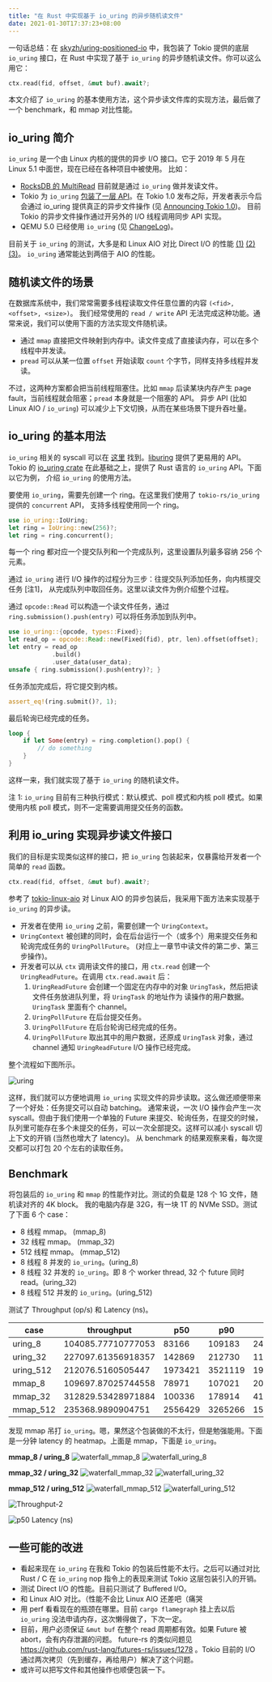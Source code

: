 ```yaml
---
title: "在 Rust 中实现基于 io_uring 的异步随机读文件"
date: 2021-01-30T17:37:23+08:00
---
```


一句话总结：在 [skyzh/uring-positioned-io][0] 中，我包装了 Tokio 提供的底层 `io_uring` 接口，在 Rust 中实现了基于
`io_uring` 的异步随机读文件。你可以这么用它：

```rust
ctx.read(fid, offset, &mut buf).await?;
```

本文介绍了 `io_uring` 的基本使用方法，这个异步读文件库的实现方法，最后做了一个 benchmark，和 mmap 对比性能。

## io_uring 简介

`io_uring` 是一个由 Linux 内核的提供的异步 I/O 接口。它于 2019 年 5 月在 Linux 5.1 中面世，现在已经在各种项目中被使用。
比如：

* [RocksDB 的 MultiRead][1] 目前就是通过 `io_uring` 做并发读文件。
* Tokio 为 `io_uring` [包装了一层 API][2]。在 Tokio 1.0 发布之际，开发者表示今后会通过 io_uring 提供真正的异步文件操作
  (见 [Announcing Tokio 1.0][3])。
  目前 Tokio 的异步文件操作通过开另外的 I/O 线程调用同步 API 实现。
* QEMU 5.0 已经使用 `io_uring` (见 [ChangeLog][4])。

目前关于 `io_uring` 的测试，大多是和 Linux AIO 对比 Direct I/O 的性能 [(1)][5] [(2)][6] [(3)][7]。
`io_uring` 通常能达到两倍于 AIO 的性能。

## 随机读文件的场景

在数据库系统中，我们常常需要多线程读取文件任意位置的内容 `(<fid>, <offset>, <size>)`。
我们经常使用的 `read / write` API 无法完成这种功能。通常来说，我们可以使用下面的方法实现文件随机读。

* 通过 `mmap` 直接把文件映射到内存中。读文件变成了直接读内存，可以在多个线程中并发读。
* `pread` 可以从某一位置 `offset` 开始读取 `count` 个字节，同样支持多线程并发读。

不过，这两种方案都会把当前线程阻塞住。比如 `mmap` 后读某块内存产生 page fault，当前线程就会阻塞；`pread` 本身就是一个阻塞的 API。
异步 API (比如 Linux AIO / `io_uring`) 可以减少上下文切换，从而在某些场景下提升吞吐量。

## io_uring 的基本用法

`io_uring` 相关的 syscall 可以在 [这里][8] 找到。[liburing][9] 提供了更易用的 API。
Tokio 的 [io_uring crate][10] 在此基础之上，提供了 Rust 语言的 `io_uring` API。下面以它为例，
介绍 `io_uring` 的使用方法。

要使用 `io_uring`，需要先创建一个 ring。在这里我们使用了 `tokio-rs/io_uring` 提供的 `concurrent` API，
支持多线程使用同一个 ring。

```rust
use io_uring::IoUring;
let ring = IoUring::new(256)?;
let ring = ring.concurrent();
```

每一个 ring 都对应一个提交队列和一个完成队列，这里设置队列最多容纳 256 个元素。

通过 `io_uring` 进行 I/O 操作的过程分为三步：往提交队列添加任务，向内核提交任务 [注1]，
从完成队列中取回任务。这里以读文件为例介绍整个过程。

通过 `opcode::Read` 可以构造一个读文件任务，通过 `ring.submission().push(entry)` 可以将任务添加到队列中。

```rust
use io_uring::{opcode, types::Fixed};
let read_op = opcode::Read::new(Fixed(fid), ptr, len).offset(offset);
let entry = read_op
            .build()
            .user_data(user_data);
unsafe { ring.submission().push(entry)?; }
```

任务添加完成后，将它提交到内核。

```rust
assert_eq!(ring.submit()?, 1);
```

最后轮询已经完成的任务。

```rust
loop {
    if let Some(entry) = ring.completion().pop() {
        // do something
    }
}
```

这样一来，我们就实现了基于 `io_uring` 的随机读文件。

注 1: `io_uring` 目前有三种执行模式：默认模式、poll 模式和内核 poll 模式。如果使用内核 poll 模式，则不一定需要调用提交任务的函数。

## 利用 io_uring 实现异步读文件接口

我们的目标是实现类似这样的接口，把 `io_uring` 包装起来，仅暴露给开发者一个简单的 `read` 函数。

```rust
ctx.read(fid, offset, &mut buf).await?;
```

参考了 [tokio-linux-aio][11] 对 Linux AIO 的异步包装后，我采用下面方法来实现基于 `io_uring` 的异步读。

* 开发者在使用 `io_uring` 之前，需要创建一个 `UringContext`。
* `UringContext` 被创建的同时，会在后台运行一个（或多个）用来提交任务和轮询完成任务的 `UringPollFuture`。
  (对应上一章节中读文件的第二步、第三步操作)。
* 开发者可以从 `ctx` 调用读文件的接口，用 `ctx.read` 创建一个 `UringReadFuture`。在调用 `ctx.read.await` 后：
    1. `UringReadFuture` 会创建一个固定在内存中的对象 `UringTask`，然后把读文件任务放进队列里，将 `UringTask` 的地址作为
        读操作的用户数据。`UringTask` 里面有个 channel。
    2. `UringPollFuture` 在后台提交任务。
    3. `UringPollFuture` 在后台轮询已经完成的任务。
    4. `UringPollFuture` 取出其中的用户数据，还原成 `UringTask` 对象，通过 channel 通知 `UringReadFuture`
        I/O 操作已经完成。

整个流程如下图所示。

![uring](https://user-images.githubusercontent.com/4198311/106355863-b53ca880-6335-11eb-9dfe-0682aefa1093.png)

这样，我们就可以方便地调用 `io_uring` 实现文件的异步读取。这么做还顺便带来了一个好处：任务提交可以自动 batching。
通常来说，一次 I/O 操作会产生一次 syscall。但由于我们使用一个单独的 Future 来提交、轮询任务，在提交的时候，
队列里可能存在多个未提交的任务，可以一次全部提交。这样可以减小 syscall 切上下文的开销 (当然也增大了 latency)。
从 benchmark 的结果观察来看，每次提交都可以打包 20 个左右的读取任务。

## Benchmark

将包装后的 `io_uring` 和 `mmap` 的性能作对比。测试的负载是 128 个 1G 文件，随机读对齐的 4K block。
我的电脑内存是 32G，有一块 1T 的 NVMe SSD。测试了下面 6 个 case：

* 8 线程 mmap。 (mmap_8)
* 32 线程 mmap。 (mmap_32)
* 512 线程 mmap。 (mmap_512)
* 8 线程 8 并发的 `io_uring`。(uring_8)
* 8 线程 32 并发的 `io_uring`。即 8 个 worker thread, 32 个 future 同时 read。(uring_32)
* 8 线程 512 并发的 `io_uring`。(uring_512)

测试了 Throughput (op/s) 和 Latency (ns)。

| case | throughput | p50 | p90 | p999 | p9999 | max |
| ---- | ---- | ---- | ---- | ---- | ---- | ---- |
| uring_8 | 104085.77710777053 | 83166 | 109183 | 246416 | 3105883 | 14973666 |
| uring_32 | 227097.61356918357 | 142869 | 212730 |  1111491 | 3321889 | 14336132 |
| uring_512 | 212076.5160505447 | 1973421 | 3521119 | 19478348 | 25551700 | 35433481 |
| mmap_8 | 109697.87025744558 | 78971 | 107021 | 204211 | 1787823 | 18522047 |
| mmap_32 | 312829.53428971884 | 100336 | 178914 | 419955 | 4408214 | 55129932 |
| mmap_512 | 235368.9890904751 | 2556429 | 3265266 | 15946744 | 50029659 | 156095218 |

发现 mmap 吊打 `io_uring`。嗯，果然这个包装做的不太行，但是勉强能用。下面是一分钟 latency 的 heatmap。上面是 mmap，下面是 `io_uring`。

**mmap_8 / uring_8**
![waterfall_mmap_8](https://user-images.githubusercontent.com/4198311/106357357-a14a7400-6340-11eb-89df-72e876855557.png)
![waterfall_uring_8](https://user-images.githubusercontent.com/4198311/106357364-a60f2800-6340-11eb-9376-2d66ffa7098f.png)

**mmap_32 / uring_32**
![waterfall_mmap_32](https://user-images.githubusercontent.com/4198311/106357361-a5769180-6340-11eb-8a85-80180df69ea8.png)
![waterfall_uring_32](https://user-images.githubusercontent.com/4198311/106357365-a6a7be80-6340-11eb-81e7-945758dd2092.png)

**mmap_512 / uring_512**
![waterfall_mmap_512](https://user-images.githubusercontent.com/4198311/106357363-a5769180-6340-11eb-9704-7c97d9a577a6.png)
![waterfall_uring_512](https://user-images.githubusercontent.com/4198311/106357366-a6a7be80-6340-11eb-9b7e-ec4ff168962d.png)

![Throughput-2](https://user-images.githubusercontent.com/4198311/106357531-904e3280-6341-11eb-9577-fcd1a487e6db.png)

![p50 Latency (ns)](https://user-images.githubusercontent.com/4198311/106357534-93e1b980-6341-11eb-8974-05575e63b2b7.png)

## 一些可能的改进

* 看起来现在 `io_uring` 在我和 Tokio 的包装后性能不太行。之后可以通过对比 Rust / C 在 `io_uring` nop
  指令上的表现来测试 Tokio 这层包装引入的开销。
* 测试 Direct I/O 的性能。目前只测试了 Buffered I/O。
* 和 Linux AIO 对比。（性能不会比 Linux AIO 还差吧（痛哭
* 用 perf 看看现在的瓶颈在哪里。目前 `cargo flamegraph` 挂上去以后 `io_uring` 没法申请内存，这次懒得做了，下次一定。
* 目前，用户必须保证 `&mut buf` 在整个 read 周期都有效。如果 Future 被 abort，会有内存泄漏的问题。
  future-rs 的类似问题见 https://github.com/rust-lang/futures-rs/issues/1278 。Tokio 目前的
  I/O 通过两次拷贝（先到缓存，再给用户）解决了这个问题。
* 或许可以把写文件和其他操作也顺便包装一下。

[0]: https://github.com/skyzh/uring-positioned-io
[1]: https://github.com/facebook/rocksdb/pull/5881
[2]: https://github.com/tokio-rs/io-uring
[3]: https://tokio.rs/blog/2020-12-tokio-1-0
[4]: https://wiki.qemu.org/ChangeLog/5.0
[5]: https://thenewstack.io/how-io_uring-and-ebpf-will-revolutionize-programming-in-linux/
[6]: https://developers.mattermost.com/blog/hands-on-iouring-go/
[7]: https://zhuanlan.zhihu.com/p/62682475
[8]: https://kernel.dk/io_uring.pdf
[9]: https://github.com/axboe/liburing
[10]: https://github.com/tokio-rs/io-uring
[11]: https://github.com/hmwill/tokio-linux-aio
